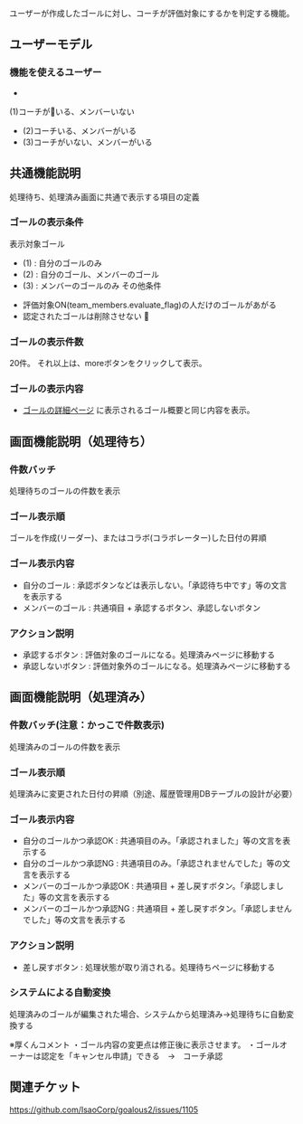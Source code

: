 ユーザーが作成したゴールに対し、コーチが評価対象にするかを判定する機能。

## ユーザーモデル

### 機能を使えるユーザー
+
(1)コーチがいる、メンバーいない
+ (2)コーチいる、メンバーがいる
+ (3)コーチがいない、メンバーがいる

## 共通機能説明
処理待ち、処理済み画面に共通で表示する項目の定義

### ゴールの表示条件
表示対象ゴール
+ (1) : 自分のゴールのみ
+ (2) : 自分のゴール、メンバーのゴール
+ (3) : メンバーのゴールのみ
その他条件
* 評価対象ON(team_members.evaluate_flag)の人だけのゴールがあがる
* 認定されたゴールは削除させない

### ゴールの表示件数
20件。 それ以上は、moreボタンをクリックして表示。

### ゴールの表示内容
+ [ゴールの詳細ページ](https://www2.goalous.com/goals) に表示されるゴール概要と同じ内容を表示。


## 画面機能説明（処理待ち）

### 件数バッチ
処理待ちのゴールの件数を表示

### ゴール表示順
ゴールを作成(リーダー)、またはコラボ(コラボレーター)した日付の昇順

### ゴール表示内容
+ 自分のゴール : 承認ボタンなどは表示しない。「承認待ち中です」等の文言を表示する
+ メンバーのゴール : 共通項目 + 承認するボタン、承認しないボタン

### アクション説明
+ 承認するボタン : 評価対象のゴールになる。処理済みページに移動する
+ 承認しないボタン : 評価対象外のゴールになる。処理済みページに移動する

## 画面機能説明（処理済み）

### 件数バッチ(注意：かっこで件数表示)
処理済みのゴールの件数を表示

### ゴール表示順
処理済みに変更された日付の昇順（別途、履歴管理用DBテーブルの設計が必要）

### ゴール表示内容
+ 自分のゴールかつ承認OK : 共通項目のみ。「承認されました」等の文言を表示する
+ 自分のゴールかつ承認NG : 共通項目のみ。「承認されませんでした」等の文言を表示する
+ メンバーのゴールかつ承認OK : 共通項目 + 差し戻すボタン。「承認しました」等の文言を表示する
+ メンバーのゴールかつ承認NG : 共通項目 + 差し戻すボタン。「承認しませんでした」等の文言を表示する

### アクション説明
+ 差し戻すボタン : 処理状態が取り消される。処理待ちページに移動する

### システムによる自動変換
処理済みのゴールが編集された場合、システムから処理済み→処理待ちに自動変換する

※厚くんコメント
・ゴール内容の変更点は修正後に表示させます。
・ゴールオーナーは認定を「キャンセル申請」できる　→　コーチ承認

## 関連チケット

https://github.com/IsaoCorp/goalous2/issues/1105

